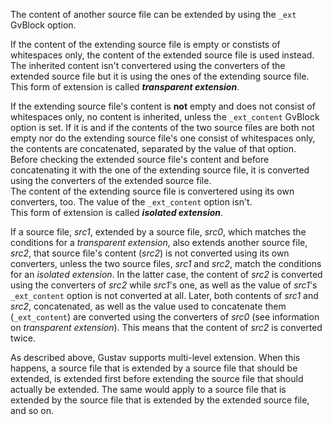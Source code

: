 The content of another source file can be extended by using the `_ext` GvBlock option.

If the content of the extending source file is empty or constists of whitespaces only, the content of the extended source file is used instead. The inherited content isn't convertered using the converters of the extended source file but it is using the ones of the extending source file.  
This form of extension is called ***transparent extension***.

If the extending source file's content is **not** empty and does not consist of whitespaces only, no content is inherited, unless the `_ext_content` GvBlock option is set. If it is and if the contents of the two source files are both not empty nor do the extending source file's one consist of whitespaces only, the contents are concatenated, separated by the value of that option.  
Before checking the extended source file's content and before concatenating it with the one of the extending source file, it is converted using the converters of the extended source file.  
The content of the extending source file is convertered using its own converters, too. The value of the `_ext_content` option isn't.  
This form of extension is called ***isolated extension***.

If a source file, *src1*, extended by a source file, *src0*, which matches the conditions for a *transparent extension*, also extends another source file, *src2*, that source file's content (*src2*) is not converted using its own converters, unless the two source files, *src1* and *src2*, match the conditions for an *isolated extension*. In the latter case, the content of *src2* is converted using the converters of *src2* while *src1*'s one, as well as the value of *src1*'s `_ext_content` option is not converted at all. Later, both contents of *src1* and *src2*, concatenated, as well as the value used to concatenate them (`_ext_content`) are converted using the converters of *src0* (see information on *transparent extension*). This means that the content of *src2* is converted twice.

As described above, Gustav supports multi-level extension. When this happens, a source file that is extended by a source file that should be extended, is extended first before extending the source file that should actually be extended. The same would apply to a source file that is extended by the source file that is extended by the extended source file, and so on.